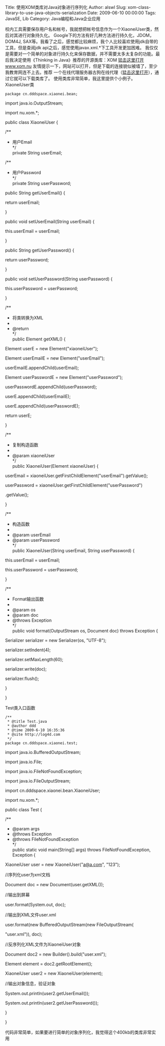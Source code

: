Title: 使用XOM类库对Java对象进行序列化
Author: alswl
Slug: xom-class-library-to-use-java-objects-serialization
Date: 2009-06-10 00:00:00
Tags: JavaSE, Lib
Category: Java编程和Java企业应用

校内工具需要保存用户名和帐号，我就想把帐号信息作为一个XiaoneiUser类，然后对其进行对象持久化。
Google下的方法有好几种方法进行持久化，JDOM， DOM4J,
SAX等。我看了之后，感觉都比较麻烦，我个人比较喜欢使用jdk自带的工具，但是查阅jdk api之后，感觉使用javax.xml.*下工具开发更加困难。
我仅仅是需要对一个简单的对象进行持久化来保存数据，并不需要太多太复杂的功能。最后我决定使用《Thinking in Java》推荐的开源类库：XOM
[猛击这里打开www.xom.nu](http://www.xom.nu) 友情提示一下，网站可以打开，但是下载的连接貌似被墙了，至少我教育网连不上去。推荐
一个在线代理服务器古狗在线代理（[猛击这里打开](http://www.ggproxy.com/)），通过它就可以下载类库了。
使用类库非常简单，我这里提供个小例子。XiaoneiUser类

    
    package cn.dddspace.xiaonei.bean;

import java.io.OutputStream;

import nu.xom.*;

public class XiaoneiUser {

/**

* 用户Email  
*/  
private String userEmail;

/**

* 用户Password  
*/  
private String userPassword;

public String getUserEmail() {

return userEmail;

}

public void setUserEmail(String userEmail) {

this.userEmail = userEmail;

}

public String getUserPassword() {

return userPassword;

}

public void setUserPassword(String userPassword) {

this.userPassword = userPassword;

}

/**

* 将类转换为XML  
*   
* @return  
*/  
public Element getXML() {

Element userE = new Element("xiaoneiUser");

Element userEmailE = new Element("userEmail");

userEmailE.appendChild(userEmail);

Element userPasswordE = new Element("userPassword");

userPasswordE.appendChild(userPassword);

userE.appendChild(userEmailE);

userE.appendChild(userPasswordE);

return userE;

}

/**

* 复制构造函数  
*   
* @param xiaoneiUser  
*/  
public XiaoneiUser(Element xiaoneiUser) {

userEmail = xiaoneiUser.getFirstChildElement("userEmail").getValue();

userPassword = xiaoneiUser.getFirstChildElement("userPassword")

.getValue();

}

/**

* 构造函数  
*   
* @param userEmail  
* @param userPassword  
*/  
public XiaoneiUser(String userEmail, String userPassword) {

this.userEmail = userEmail;

this.userPassword = userPassword;

}

/**

* Format输出函数  
*   
* @param os  
* @param doc  
* @throws Exception  
*/  
public void format(OutputStream os, Document doc) throws Exception {

Serializer serializer = new Serializer(os, "UTF-8");

serializer.setIndent(4);

serializer.setMaxLength(60);

serializer.write(doc);

serializer.flush();

}

}

Test类入口函数

    
    /**
     * @title Test.java
     * @author ddd
     * @time 2009-6-10 16:35:36
     * @site http://log4d.com
     */
    package cn.dddspace.xiaonei.test;

import java.io.BufferedOutputStream;

import java.io.File;

import java.io.FileNotFoundException;

import java.io.FileOutputStream;

import cn.dddspace.xiaonei.bean.XiaoneiUser;

import nu.xom.*;

public class Test {

/**

* @param args  
* @throws Exception   
* @throws FileNotFoundException   
*/  
public static void main(String[] args) throws FileNotFoundException, Exception
{

XiaoneiUser user = new XiaoneiUser("a@a.com", "123");

  
//序列化user为xml文档

Document doc = new Document(user.getXML());

//输出到屏幕

user.format(System.out, doc);

//输出到XML文件user.xml

user.format(new BufferedOutputStream(new FileOutputStream(

"user.xml")), doc);

  
//反序列化XML文件为XiaoneiUser对象

Document doc2 = new Builder().build("user.xml");

Element element = doc2.getRootElement();

XiaoneiUser user2 = new XiaoneiUser(element);

//输出对象信息，验证对象

System.out.println(user2.getUserEmail());

System.out.println(user2.getUserPassword());

}

}

代码非常简单，如果要进行简单的对象序列化，我觉得这个400kb的类库非常实用

